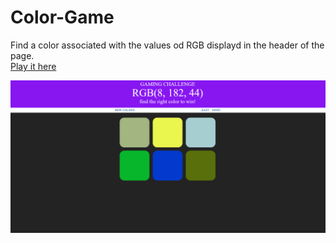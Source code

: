 # Color-Game
Find a color associated with the values od RGB displayd in the header of the page.
<br> <a href="https://borislavpetrovikj.github.io/Color-Game/">Play it here</a>
<br>

<img src="Screenshot (11).png">
